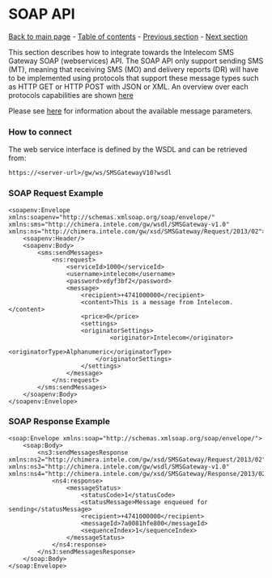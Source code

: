 # SOAP API

[Back to main page](https://github.com/Intelecom/sms/) - [Table of contents](/sections/Overview.md) - [Previous section](/sections/Interfaces/Rest.md) -  [Next section](/sections/Interfaces/HTTP_Get.md)

This section describes how to integrate towards the Intelecom SMS Gateway SOAP (webservices) API. The SOAP API only support sending SMS (MT), meaning that receiving SMS (MO) and delivery reports (DR) will have to be implemented using protocols that support these message types such as HTTP GET or HTTP POST with JSON or XML. An overview over each protocols capabilities are shown [here](/sections/Interfaces-general.md) 

Please see [here](sections/Interfaces/Common.md) for information about the available message parameters.

### How to connect

The web service interface is defined by the WSDL and can be retrieved from: 

	https://<server-url>/gw/ws/SMSGatewayV10?wsdl

### SOAP Request Example

	<soapenv:Envelope xmlns:soapenv="http://schemas.xmlsoap.org/soap/envelope/" xmlns:sms="http://chimera.intele.com/gw/wsdl/SMSGateway-v1.0" xmlns:ns="http://chimera.intele.com/gw/xsd/SMSGateway/Request/2013/02">
		<soapenv:Header/>
		<soapenv:Body>
			<sms:sendMessages>
				<ns:request>
					<serviceId>1000</serviceId>
					<username>intelecom</username>
					<password>xdyf3bf2</password>
					<message>
						<recipient>+4741000000</recipient>
						<content>This is a message from Intelecom.</content>
						<price>0</price>
						<settings>
						<originatorSettings>
								<originator>Intelecom</originator>
								<originatorType>Alphanumeric</originatorType>
							</originatorSettings>
						</settings>
					</message>
				</ns:request>
			</sms:sendMessages>
		</soapenv:Body>
	</soapenv:Envelope>
	
### SOAP Response Example

	<soap:Envelope xmlns:soap="http://schemas.xmlsoap.org/soap/envelope/">
		<soap:Body>
			<ns3:sendMessagesResponse xmlns:ns2="http://chimera.intele.com/gw/xsd/SMSGateway/Request/2013/02" xmlns:ns3="http://chimera.intele.com/gw/wsdl/SMSGateway-v1.0" xmlns:ns4="http://chimera.intele.com/gw/xsd/SMSGateway/Response/2013/02">
				<ns4:response>
					<messageStatus>
						<statusCode>1</statusCode>
						<statusMessage>Message enqueued for sending</statusMessage>
						<recipient>+4741000000</recipient>
						<messageId>7a0081hfe800</messageId>
						<sequenceIndex>1</sequenceIndex>
					</messageStatus>
				</ns4:response>
			</ns3:sendMessagesResponse>
		</soap:Body>
	</soap:Envelope>
